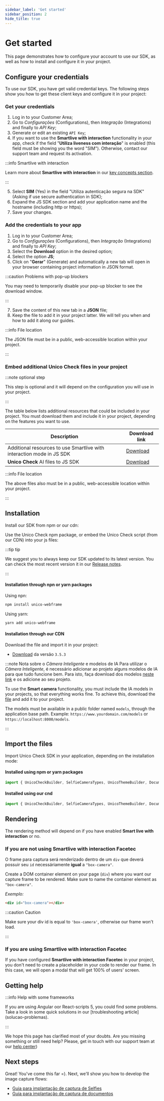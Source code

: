 ```yaml
---
sidebar_label: 'Get started'
sidebar_position: 2
hide_title: true
---
```


# Get started

This page demonstrates how to configure your account to use our SDK, as well as how to install and configure it in your project. 

## Configure your credentials

To use our SDK, you have get valid credential keys. The following steps show you how to get these client keys and configure it in your project:

### Get your credentials

1. Log in to your Customer Area;
2. Go to *Configurações* (Configurations), then *Integração* (Integrations) and finally to *API Key*;
3. Generate or edit an existing `API Key`;
4. If you want to use the **Smartlive with interaction** functionality in your app, check if the field "**Utiliza liveness com interação**" is enabled (this field must be showing you the word "SIM"). Otherwise, contact our support team and request its activation.

:::info Smartlive with interaction

Learn more about **Smartlive with interaction** in our [key concepts section](/conceitos-importantes#smartlive-com-interação).

:::

5. Select **SIM** (Yes) in the field "Utiliza autenticação segura na SDK" (Asking if use secure authentication in SDK);
6. Expand the JS SDK section and add your application name and the hostname (including http or https);
7. Save your changes.

### Add the credentials to your app

1. Log in to your Customer Area;
2. Go to *Configurações* (Configurations), then *Integração* (Integrations) and finally to *API Key*;
3. Select the **Download** option in the desired option;
4. Select the option **JS**;
5. Click on "**Gerar**" (Generate) and automatically a new tab will open in your browser containing project information in JSON format. 

:::caution Problems with pop-up blockers

You may need to temporarily disable your pop-up blocker to see the download window.

:::

7. Save the content of this new tab in a **JSON** file;
8. Keep the file to add it in your project latter. We will tell you when and how to add it along our guides.

:::info File location

The JSON file must be in a public, web-accessible location within your project.

:::

### Embed additional **Unico Check** files in your project

:::note optional step

This step is optional and it will depend on the configuration you will use in your project.

:::

The table below lists additional resources that could be included in your project. You must download them and include it in your project, depending on the features you want to use.

| Description	| Download link |
| --------- | ------------------ |
| Additional resources to use Smartlive with interaction mode in JS SDK | [Download](https://cdn.unico.io/sdk/check/facetec/browser-v9.4.14/resources.zip)  |
| **Unico Check** AI files to JS SDK  | [Download](https://cdn.unico.io/sdk/check/bio/models.zip)  |

:::info File location

The above files also must be in a public, web-accessible location within your project.

:::

## Installation

Install our SDK from npm or our cdn:

Use the Unico Check npm package, or embed the Unico Check script (from our CDN) into your js files:

:::tip tip

We suggest you to always keep our SDK updated to its latest version. You can check the most recent version it in our [Release notes](release-notes).

:::

#### Installation through npn or yarn packages

Using npn:

```bash
npm install unico-webframe
```

Using yarn:

```bash
yarn add unico-webframe
```
#### Installation through our CDN
Download the file and import it in your project:

- [Download](https://cdn.unico.io/sdk/check/bio/unico-webframe-3.5.3.zip) da versão `3.5.3` 


:::note Nota sobre o *Câmera Inteligente* e modelos de IA
Para utilizar o *Câmera Inteligente*, é necessário adicionar ao projeto alguns modelos de IA para que tudo funcione bem. Para isto, faça download dos modelos [neste link](https://cdn.unico.io/sdk/check/bio/models.zip) e os adicione ao seu projeto. 

To use the **Smart camera** functionality, you must include the IA models in your projects, so that everything works fine. To achieve this, download the [file]((https://cdn.unico.io/sdk/check/bio/models.zip)) and add it to your project.

The models must be available in a public folder named `models`, through the application base path. Example: `https://www.yourdomain.com/models` or `https://localhost:8000/models`.

:::

## Import the files

Import Unico Check SDK in your application, depending on the installation mode:

#### Installed using npm or yarn packages

```javascript
import { UnicoCheckBuilder, SelfieCameraTypes, UnicoThemeBuilder, DocumentCameraTypes } from 'unico-webframe'
```

#### Installed using our cnd

```javascript
import { UnicoCheckBuilder, SelfieCameraTypes, UnicoThemeBuilder, DocumentCameraTypes } from '../js/unico-webframe-version.min.js'
```  

## Rendering

The rendering method will depend on if you have enabled **Smart live with interaction** or no.

### If you are not using **Smartlive with interaction Facetec**

O frame para captura será renderizado dentro de um `div` que deverá possuir seu `id` necessáriamente **igual** a `"box-camera"`.

Create a DOM container element on your page (`div`) where you want our capture frame to be rendered. Make sure to name the container element as `"box-camera"`.

*Exemplo:*
```html
<div id="box-camera"></div>
```

:::caution Caution

Make sure your div id is equal to `'box-camera'`, otherwise our frame won't load.

:::

### If you are using **Smartlive with interaction Facetec**

If you have configured **Smartlive with interaction Facetec** in your project, you don't need to create a placeholder in your code to render our frame. In this case, we will open a modal that will get 100% of users' screen.


## Getting help

:::info Help with some frameworks

If you are using Angular oor React-scripts 5, you could find some problems. Take a look in some quick solutions in our [troubleshooting article] (solucao-problemas).

:::

We hope this page has clarified most of your doubts. Are you missing something or still need help? Please, get in touch with our support team at our [help center](https://ajuda.unico.io/hc/pt-br/categories/360002344171))

## Next steps

Great! You've come this far =). Next, we'll show you how to develop the image capture flows: 

- [Guia para implantação de captura de Selfies](fluxos/captura-selfies)
- [Guia para implantação de captura de documentos](fluxos/captura-documentos)
